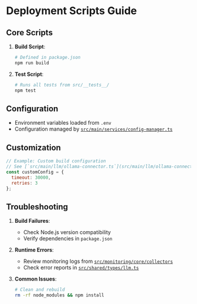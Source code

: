 # Deployment Scripts Guide

## Core Scripts
1. **Build Script**:
   ```bash
   # Defined in package.json
   npm run build
   ```

2. **Test Script**:
   ```bash
   # Runs all tests from src/__tests__/
   npm test
   ```

## Configuration
- Environment variables loaded from `.env`
- Configuration managed by [`src/main/services/config-manager.ts`](src/main/services/config-manager.ts)

## Customization
```javascript
// Example: Custom build configuration
// See [`src/main/llm/ollama-connector.ts`](src/main/llm/ollama-connector.ts)
const customConfig = {
  timeout: 30000,
  retries: 3
};
```

## Troubleshooting
1. **Build Failures**:
   - Check Node.js version compatibility
   - Verify dependencies in `package.json`

2. **Runtime Errors**:
   - Review monitoring logs from [`src/monitoring/core/collectors`](src/monitoring/core/collectors)
   - Check error reports in [`src/shared/types/llm.ts`](src/shared/types/llm.ts)

3. **Common Issues**:
   ```bash
   # Clean and rebuild
   rm -rf node_modules && npm install